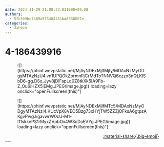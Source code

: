 ```yaml
---
date: 2024-11-29 21:08:23.831000+09:00
authors:
  - 5fb309bc7489a576484431ba8338807e
categories:
  - Jiheon
---
```


# 4-186439916

<div class="post-container" markdown="1">
<div class="content-container md-sidebar__scrollwrap" markdown="1">


<figure markdown="1">
![](https://phinf.wevpstatic.net/MjAyNDExMjlfMjIy/MDAxNzMyODgyMTAzNzU4.vn1UPQOkZprmnRjCrMdToTNNVQ6czzo3nQLKlSbD6-gg.D6x_Jyv8jDlFapLq0Z8tkXk5IA9Fb-Z_Ou6iHZX5lEMg.JPEG/image.jpg){ loading=lazy onclick="openFullscreen(this)"}
</figure>

<figure markdown="1">
![](https://phinf.wevpstatic.net/MjAyNDExMjlfMTc5/MDAxNzMyODgyMTAzNzI4.KUcVpX8VEO5Bzg73xHYjTW5ZZZjOFksA6gtpzAKgvPwg.kgavwrW0cU-M1-I11skkePS1rMyxZVpbOx4W3oDaEVYg.JPEG/image.jpg){ loading=lazy onclick="openFullscreen(this)"}
</figure>


</div>
</div>

<div style="text-align: right;" markdown="1">
<a href="https://weverse.io/fromis9/artist/4-186439916" style="text-align: right;">:material-share:{.big-emoji}</a>
</div>
---
